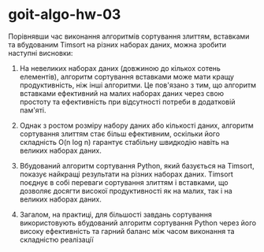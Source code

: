 # goit-algo-hw-03

Порівнявши час виконання алгоритмів сортування злиттям, вставками та вбудованим Timsort на різних наборах даних, можна зробити наступні висновки:

1. На невеликих наборах даних (довжиною до кількох сотень елементів), алгоритм сортування вставками може мати кращу продуктивність, ніж інші алгоритми. Це пов'язано з тим, що алгоритм вставками ефективний на малих наборах даних через свою простоту та ефективність при відсутності потреби в додатковій пам'яті.

2. Однак з ростом розміру набору даних або кількості даних, алгоритм сортування злиттям стає більш ефективним, оскільки його складність O(n log n) гарантує стабільну швидкодію навіть на великих наборах даних.

3. Вбудований алгоритм сортування Python, який базується на Timsort, показує найкращі результати на різних наборах даних. Timsort поєднує в собі переваги сортування злиттям і вставками, що дозволяє досягти високої продуктивності як на малих, так і на великих наборах даних.

4. Загалом, на практиці, для більшості завдань сортування використовують вбудований алгоритм сортування Python через його високу ефективність та гарний баланс між часом виконання та складністю реалізації
